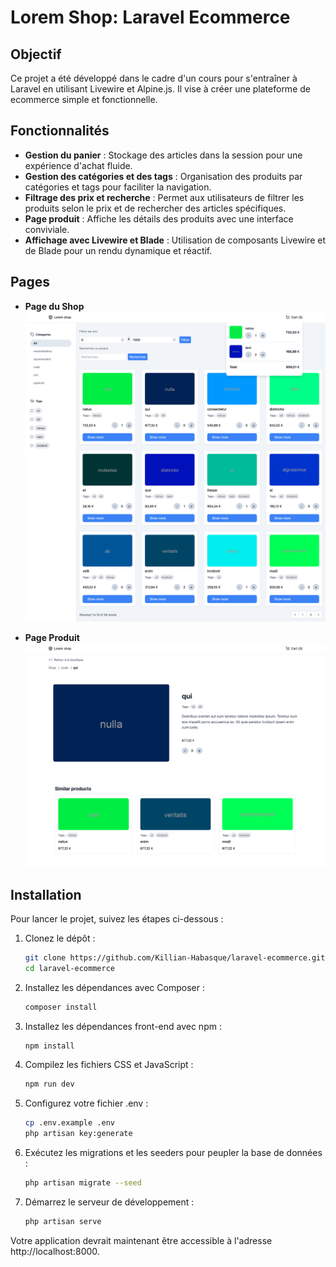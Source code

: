 # Lorem Shop: Laravel Ecommerce

## Objectif

Ce projet a été développé dans le cadre d'un cours pour s'entraîner à Laravel en utilisant Livewire et Alpine.js. Il vise à créer une plateforme de ecommerce simple et fonctionnelle.

## Fonctionnalités

- **Gestion du panier** : Stockage des articles dans la session pour une expérience d'achat fluide.
- **Gestion des catégories et des tags** : Organisation des produits par catégories et tags pour faciliter la navigation.
- **Filtrage des prix et recherche** : Permet aux utilisateurs de filtrer les produits selon le prix et de rechercher des articles spécifiques.
- **Page produit** : Affiche les détails des produits avec une interface conviviale.
- **Affichage avec Livewire et Blade** : Utilisation de composants Livewire et de Blade pour un rendu dynamique et réactif.

## Pages

- **Page du Shop**  
  ![Page du Shop](public/shop.png)

- **Page Produit**  
  ![Page Produit](public/product.png)

## Installation

Pour lancer le projet, suivez les étapes ci-dessous :

1. Clonez le dépôt :
   ```bash
   git clone https://github.com/Killian-Habasque/laravel-ecommerce.git
   cd laravel-ecommerce

2. Installez les dépendances avec Composer :
    ```bash
    composer install

3. Installez les dépendances front-end avec npm :
    ```bash
    npm install

4. Compilez les fichiers CSS et JavaScript :
    ```bash
    npm run dev

5. Configurez votre fichier .env :
    ```bash
    cp .env.example .env
    php artisan key:generate

6. Exécutez les migrations et les seeders pour peupler la base de données :
    ```bash
    php artisan migrate --seed

7. Démarrez le serveur de développement :
    ```bash
    php artisan serve

Votre application devrait maintenant être accessible à l'adresse http://localhost:8000.